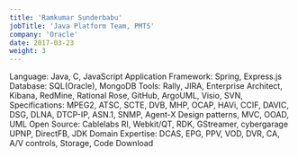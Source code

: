 ```yaml
---
title: 'Ramkumar Sunderbabu'
jobTitle: 'Java Platform Team, PMTS'
company: 'Oracle'
date: 2017-03-23
weight: 3
---
```


Language: Java, C, JavaScript
Application Framework: Spring, Express.js
Database: SQL(Oracle), MongoDB
Tools: Rally, JIRA, Enterprise Architect, Kibana, RedMine, Rational Rose, GitHub, ArgoUML, Visio, SVN, 
Specifications: MPEG2, ATSC, SCTE, DVB, MHP, OCAP, HAVi, CCIF, DAVIC, DSG, DLNA, DTCP-IP, ASN.1, SNMP, Agent-X
Design patterns, MVC, OOAD, UML
Open Source: Cablelabs RI, Webkit/QT, RDK, GStreamer, cybergarage UPNP, DirectFB, JDK
Domain Expertise: DCAS, EPG, PPV, VOD, DVR, CA, A/V controls, Storage, Code Download
